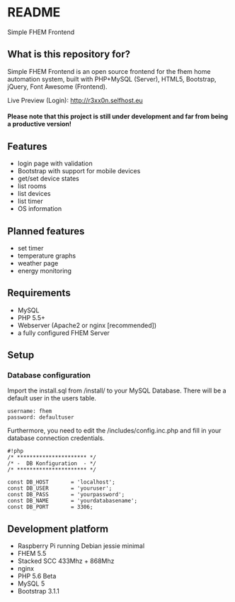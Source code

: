 # README #

Simple FHEM Frontend

## What is this repository for? ##

Simple FHEM Frontend is an open source frontend for the fhem home automation system, built with PHP+MySQL (Server), HTML5, Bootstrap, jQuery, Font Awesome (Frontend).

Live Preview (Login): http://r3xx0n.selfhost.eu

#### Please note that this project is still under development and far from being a productive version! ####
 
## Features ##

* login page with validation
* Bootstrap with support for mobile devices
* get/set device states
* list rooms
* list devices
* list timer
* OS information

## Planned features ##

* set timer
* temperature graphs
* weather page
* energy monitoring

## Requirements ##

* MySQL
* PHP 5.5+
* Webserver (Apache2 or nginx [recommended])
* a fully configured FHEM Server

## Setup ##

### Database configuration ###
Import the install.sql from /install/ to your MySQL Database. There will be a default user in the users table.

````
username: fhem
password: defaultuser
````

Furthermore, you need to edit the /includes/config.inc.php and fill in your database connection credentials.

```
#!php
/* ********************** */
/* -  DB Konfiguration 	- */
/* ********************** */

const DB_HOST 		= 'localhost';
const DB_USER 		= 'youruser';
const DB_PASS 		= 'yourpassword';
const DB_NAME 		= 'yourdatabasename';
const DB_PORT		= 3306;
```

## Development platform ##

* Raspberry Pi running Debian jessie minimal
* FHEM 5.5
* Stacked SCC 433Mhz + 868Mhz
* nginx
* PHP 5.6 Beta
* MySQL 5
* Bootstrap 3.1.1
